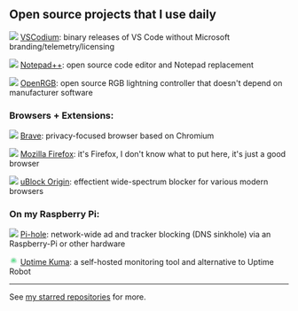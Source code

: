 ## Open source projects that I use daily
<img height="16" src="https://upload.wikimedia.org/wikipedia/commons/thumb/9/9a/Visual_Studio_Code_1.35_icon.svg/64px-Visual_Studio_Code_1.35_icon.svg.png"> [VSCodium](https://github.com/VSCodium/vscodium): binary releases of VS Code without Microsoft branding/telemetry/licensing

<img height="16" src="https://upload.wikimedia.org/wikipedia/commons/f/f5/Notepad_plus_plus.png"> [Notepad++](https://github.com/notepad-plus-plus/notepad-plus-plus): open source code editor and Notepad replacement

<img height="16" src="https://styles.redditmedia.com/t5_2khr5m/styles/communityIcon_2pl990y5a0q51.png"> [OpenRGB](https://github.com/CalcProgrammer1/OpenRGB): open source RGB lightning controller that doesn't depend on manufacturer software

### Browsers + Extensions:

<img height="16" src="https://upload.wikimedia.org/wikipedia/commons/5/51/Brave_icon_lionface.png"> [Brave](https://github.com/brave): privacy-focused browser based on Chromium

<img height="16" src="https://upload.wikimedia.org/wikipedia/commons/thumb/a/a0/Firefox_logo%2C_2019.svg/64px-Firefox_logo%2C_2019.svg.png"> [Mozilla Firefox](https://hg.mozilla.org/mozilla-central/): it's Firefox, I don't know what to put here, it's just a good browser

<img height="16" src="https://upload.wikimedia.org/wikipedia/commons/thumb/0/05/UBlock_Origin.svg/64px-UBlock_Origin.svg.png"> [uBlock Origin](https://github.com/gorhill/uBlock): effectient wide-spectrum blocker for various modern browsers

### On my Raspberry Pi:

<img height="16" src="https://upload.wikimedia.org/wikipedia/commons/0/00/Pi-hole_Logo.png"> [Pi-hole](https://github.com/pi-hole/pi-hole): network-wide ad and tracker blocking (DNS sinkhole) via an Raspberry-Pi or other hardware

<img height="16" src="https://raw.githubusercontent.com/louislam/uptime-kuma/master/public/icon.svg"> [Uptime Kuma](https://github.com/louislam/uptime-kuma): a self-hosted monitoring tool and alternative to Uptime Robot

___

See [my starred repositories](https://github.com/RobertRR11?tab=stars) for more.
